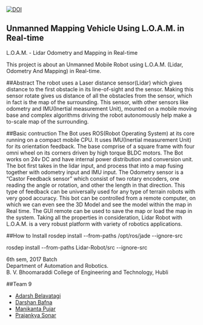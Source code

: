 [![DOI](https://zenodo.org/badge/22321/prajankya/Lidar-Robot.svg)](https://zenodo.org/badge/latestdoi/22321/prajankya/Lidar-Robot)


## Unmanned Mapping Vehicle Using L.O.A.M. in Real-time
 L.O.A.M. - Lidar Odometry and Mapping in Real-time

This project is about an Unmanned Mobile Robot using L.O.A.M. (Lidar, Odometry And Mapping) in Real-time.

##Abstract
The robot uses a Laser distance sensor(Lidar) which gives distance to the first obstacle in its line-of-sight and the sensor. Making this sensor rotate gives us distance of all the obstacles from the sensor, which in fact is the map of the surrounding. This sensor, with other sensors like odometry and IMU(Inertial measurement Unit), mounted on a mobile moving base and complex algorithms driving the robot autonomously help make a to-scale map of the surrounding.

##Basic contruction
The Bot uses ROS(Robot Operating System) at its core running on a compact mobile CPU. It uses IMU(Inertial measurement Unit) for its orientation feedback. The base comprise of a square frame with four omni wheel on its corners driven by high torque BLDC motors. The Bot works on 24v DC and have internal power distribution and conversion unit. The bot first takes in the lidar input, and process that into a map fusing together with  odometry input and IMU input. The Odometry sensor is a “Castor Feedback sensor” which consist of two rotary encoders, one reading the angle or rotation, and other the length in that direction. This type of feedback can be universally used for any type of terrain robots with very good accuracy. This bot can be controlled from a remote computer, on which we can even see the 3D Model and see the model within the map in Real time. The GUI remote can be used to save the map or load the map in the system. Taking all the properties in consideration,  Lidar Robot with L.O.A.M. is a very robust platform with variety of robotics applications.


##How to Install
rosdep install --from-paths /opt/ros/jade --ignore-src
 
rosdep install --from-paths Lidar-Robot/src --ignore-src

6th sem, 2017 Batch  
Department of Automation and Robotics.  
B. V. Bhoomaraddi College of Engineering and Technology, Hubli  

>
##Team 9
- [Adarsh Belavatagi](http://github.com/Belavatagi)
- [Darshan Bafna](http://github.com/Darshabafna)
- [Manikanta Pujar](http://github.com/pujarmani)
- [Prajankya Sonar](http://github.com/Prajankya)
